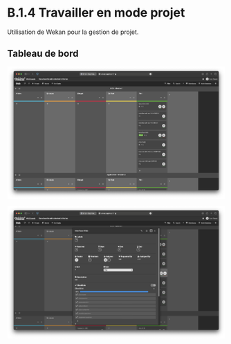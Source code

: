 # **B.1.4** Travailler en mode projet

Utilisation de Wekan pour la gestion de projet.

## **Tableau de bord**

![Wekan](/assets/img/ap/41.png)

![Wekan](/assets/img/ap/42.png)
